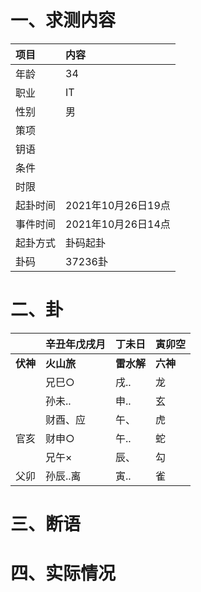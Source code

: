 # 一、求测内容
|项目|内容|
|:-|:-|
|年龄|34|
|职业|IT|
|性别|男|
|策项||
|钥语||
|条件||
|时限||
|起卦时间|2021年10月26日19点|
|事件时间|2021年10月26日14点|
|起卦方式|卦码起卦|
|卦码|37236卦|

# 二、卦
||辛丑年戊戌月|丁未日|寅卯空|
|:-|:-|:-|:-|
|**伏神**|**火山旅**|**雷水解**|**六神**|
||兄巳○|戌..|龙|
||孙未..|申..|玄|
||财酉、应|午、|虎|
|官亥|财申○|午..|蛇|
||兄午×|辰、|勾|
|父卯|孙辰..离|寅..|雀|


# 三、断语

# 四、实际情况